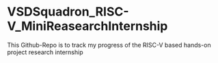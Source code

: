 # VSDSquadron_RISC-V_MiniReasearchInternship
This Github-Repo is to track my progress of the RISC-V based hands-on project research internship 
